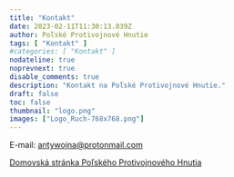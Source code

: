 ```yaml
---
title: "Kontakt"
date: 2023-02-11T11:30:13.839Z
author: Poľské Protivojnové Hnutie
tags: [ "Kontakt" ]
#categories: [ "Kontakt" ]
nodateline: true
noprevnext: true
disable_comments: true
description: "Kontakt na Poľské Protivojnové Hnutie."
draft: false
toc: false
thumbnail: "logo.png"
images: ["Logo_Ruch-768x768.png"]
---
```

E-mail: antywojna@protonmail.com


[Domovská stránka Poľského Protivojnového Hnutia](https://polskiruchantywojenny.com "Domovská stránka Poľského Protivojnového Hnutia")

